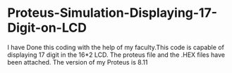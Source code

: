 # Proteus-Simulation-Displaying-17-Digit-on-LCD
I have Done this coding with the help of my faculty.This code is capable of displaying 17 digit in the 16*2 LCD. The proteus file and the 
.HEX files have been attached. The version of my Proteus is 8.11
